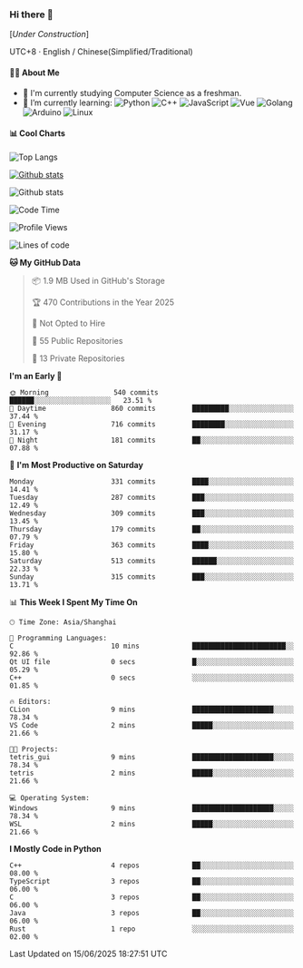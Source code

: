 ### Hi there 👋

\[*Under Construction*\]

UTC+8 · English / Chinese(Simplified/Traditional)

<!--
**NoNormalCreeper/NoNormalCreeper** is a ✨ _special_ ✨ repository because its `README.md` (this file) appears on your GitHub profile.

Here are some ideas to get you started:

- 🔭 I’m currently working on ...
- 🌱 I’m currently learning ...
- 👯 I’m looking to collaborate on ...
- 🤔 I’m looking for help with ...
- 💬 Ask me about ...
- 📫 How to reach me: ...
- 😄 Pronouns: ...
- ⚡ Fun fact: ...
-->

#### 👩‍💻 About Me

- 🏫 I'm currently studying Computer Science as a freshman.
- 🌱 I’m currently learning: 
![Python](https://img.shields.io/badge/-Python-blue?style=flat-square&logo=Python&logoColor=fff)
![C++](https://img.shields.io/badge/-C%2B%2B-00599C?style=flat-square&logo=C%2B%2B&logoColor=fff)
![JavaScript](https://img.shields.io/badge/-JavaScript-ffca18?style=flat-square&logo=JavaScript&logoColor=fff)
![Vue](https://img.shields.io/badge/-Vue-4FC08D?style=flat-square&logo=Vue.js&logoColor=fff)
![Golang](https://img.shields.io/badge/-Go-007d9c?style=flat-square&logo=Go&logoColor=fff)
![Arduino](https://img.shields.io/badge/-Arduino-00979D?style=flat-square&logo=Arduino&logoColor=fff)
![Linux](https://img.shields.io/badge/-Linux-FCC624?style=flat-square&logo=Linux&logoColor=fff)

#### 📊 Cool Charts

![Top Langs](https://readme-stats-zeta-six.vercel.app/api/top-langs/?username=NoNormalCreeper&layout=compact)

[![Github stats](https://readme-stats-zeta-six.vercel.app/api?username=NoNormalCreeper&show=reviews,discussions_started,discussions_answered,prs_merged,prs_merged_percentage)](https://github.com/anuraghazra/github-readme-stats)

![Github stats](https://github-profile-trophy.vercel.app/?username=NoNormalCreeper)


<!--START_SECTION:waka-->
![Code Time](http://img.shields.io/badge/Code%20Time-556%20hrs%202%20mins-blue)

![Profile Views](http://img.shields.io/badge/Profile%20Views-0-blue)

![Lines of code](https://img.shields.io/badge/From%20Hello%20World%20I%27ve%20Written-4.2%20million%20lines%20of%20code-blue)

**🐱 My GitHub Data** 

> 📦 1.9 MB Used in GitHub's Storage 
 > 
> 🏆 470 Contributions in the Year 2025
 > 
> 🚫 Not Opted to Hire
 > 
> 📜 55 Public Repositories 
 > 
> 🔑 13 Private Repositories 
 > 
**I'm an Early 🐤** 

```text
🌞 Morning                540 commits         ██████░░░░░░░░░░░░░░░░░░░   23.51 % 
🌆 Daytime                860 commits         █████████░░░░░░░░░░░░░░░░   37.44 % 
🌃 Evening                716 commits         ████████░░░░░░░░░░░░░░░░░   31.17 % 
🌙 Night                  181 commits         ██░░░░░░░░░░░░░░░░░░░░░░░   07.88 % 
```
📅 **I'm Most Productive on Saturday** 

```text
Monday                   331 commits         ████░░░░░░░░░░░░░░░░░░░░░   14.41 % 
Tuesday                  287 commits         ███░░░░░░░░░░░░░░░░░░░░░░   12.49 % 
Wednesday                309 commits         ███░░░░░░░░░░░░░░░░░░░░░░   13.45 % 
Thursday                 179 commits         ██░░░░░░░░░░░░░░░░░░░░░░░   07.79 % 
Friday                   363 commits         ████░░░░░░░░░░░░░░░░░░░░░   15.80 % 
Saturday                 513 commits         ██████░░░░░░░░░░░░░░░░░░░   22.33 % 
Sunday                   315 commits         ███░░░░░░░░░░░░░░░░░░░░░░   13.71 % 
```


📊 **This Week I Spent My Time On** 

```text
🕑︎ Time Zone: Asia/Shanghai

💬 Programming Languages: 
C                        10 mins             ███████████████████████░░   92.86 % 
Qt UI file               0 secs              █░░░░░░░░░░░░░░░░░░░░░░░░   05.29 % 
C++                      0 secs              ░░░░░░░░░░░░░░░░░░░░░░░░░   01.85 % 

🔥 Editors: 
CLion                    9 mins              ████████████████████░░░░░   78.34 % 
VS Code                  2 mins              █████░░░░░░░░░░░░░░░░░░░░   21.66 % 

🐱‍💻 Projects: 
tetris_gui               9 mins              ████████████████████░░░░░   78.34 % 
tetris                   2 mins              █████░░░░░░░░░░░░░░░░░░░░   21.66 % 

💻 Operating System: 
Windows                  9 mins              ████████████████████░░░░░   78.34 % 
WSL                      2 mins              █████░░░░░░░░░░░░░░░░░░░░   21.66 % 
```

**I Mostly Code in Python** 

```text
C++                      4 repos             ██░░░░░░░░░░░░░░░░░░░░░░░   08.00 % 
TypeScript               3 repos             ██░░░░░░░░░░░░░░░░░░░░░░░   06.00 % 
C                        3 repos             ██░░░░░░░░░░░░░░░░░░░░░░░   06.00 % 
Java                     3 repos             ██░░░░░░░░░░░░░░░░░░░░░░░   06.00 % 
Rust                     1 repo              ░░░░░░░░░░░░░░░░░░░░░░░░░   02.00 % 
```




 Last Updated on 15/06/2025 18:27:51 UTC
<!--END_SECTION:waka-->

